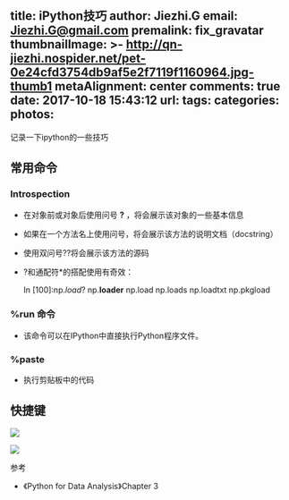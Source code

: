 title: iPython技巧
author: Jiezhi.G
email: Jiezhi.G@gmail.com
premalink: fix_gravatar
thumbnailImage: >-
  http://qn-jiezhi.nospider.net/pet-0e24cfd3754db9af5e2f7119f1160964.jpg-thumb1
metaAlignment: center
comments: true
date: 2017-10-18 15:43:12
url:
tags:
categories:
photos:
---
记录一下ipython的一些技巧

<!--more-->

## 常用命令

### Introspection

- 在对象前或对象后使用问号 **?** ，将会展示该对象的一些基本信息
- 如果在一个方法名上使用问号，将会展示该方法的说明文档（docstring）
- 使用双问号??将会展示该方法的源码
- ?和通配符*的搭配使用有奇效：

    In [100]:np.*load*?
    np.__loader__
    np.load
    np.loads
    np.loadtxt
    np.pkgload

### %run 命令

- 该命令可以在IPython中直接执行Python程序文件。

### %paste

- 执行剪贴板中的代码

## 快捷键

![](https://static.notion-static.com/1a3e46659f244dea86a85776cb6e6799/Untitled)

![](https://static.notion-static.com/64b10bbc0c644bbaa4c356fa803c87ee/Untitled)

参考

- 《Python for Data Analysis》Chapter 3
